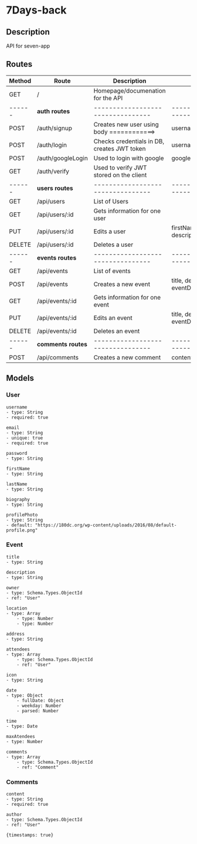 # 7Days-back

## Description

API for seven-app

## Routes

| Method | Route               | Description                                 | Body                                       |
| ------ | ------------------- | ------------------------------------------- | ------------------------------------------ |
| GET    | /                   | Homepage/documenation for the API           |                                            |
| ------ | **auth routes**     | ---------------------------------           | ----------------------------               |
| POST   | /auth/signup        | Creates new user using body ============>   | username,email,password                    |
| POST   | /auth/login         | Checks credentials in DB, creates JWT token | username,password                          |
| POST   | /auth/googleLogin   | Used to login with google                   | google token                               |
| GET    | /auth/verify        | Used to verify JWT stored on the client     |                                            |
| ------ | **users routes**    | ---------------------------------           | ----------------------------               |
| GET    | /api/users          | List of Users                               |                                            |
| GET    | /api/users/:id      | Gets information for one user               |                                            |
| PUT    | /api/users/:id      | Edits a user                                | firstName, lastName, description           |
| DELETE | /api/users/:id      | Deletes a user                              |                                            |
| ------ | **events routes**   | ---------------------------------           | ----------------------------               |
| GET    | /api/events         | List of events                              |                                            |
| POST   | /api/events         | Creates a new event                         | title, description, eventDate, maxAtendees |
| GET    | /api/events/:id     | Gets information for one event              |                                            |
| PUT    | /api/events/:id     | Edits an event                              | title, description, eventDate, maxAtendees |
| DELETE | /api/events/:id     | Deletes an event                            |                                            |
| ------ | **comments routes** | ---------------------------------           | ----------------------------               |
| POST   | /api/comments       | Creates a new comment                       | content, authorId, eventId                 |

## Models

### User

    username
    - type: String
    - required: true

    email
    - type: String
    - unique: true
    - required: true

    password
    - type: String

    firstName
    - type: String

    lastName
    - type: String

    biography
    - type: String

    profilePhoto
    - type: String
    - default: "https://180dc.org/wp-content/uploads/2016/08/default-profile.png"

### Event

    title
    - type: String

    description
    - type: String

    owner
    - type: Schema.Types.ObjectId
    - ref: "User"

    location
    - type: Array
        - type: Number
        - type: Number

    address
    - type: String

    attendees
    - type: Array
        - type: Schema.Types.ObjectId
        - ref: "User"

    icon
    - type: String

    date
    - type: Object
        - fullDate: Object
        - weekday: Number
        - parsed: Number

    time
    - type: Date

    maxAtendees
    - type: Number

    comments
    - type: Array
        - type: Schema.Types.ObjectId
        - ref: "Comment"

### Comments

    content
    - type: String
    - required: true

    author
    - type: Schema.Types.ObjectId
    - ref: "User"

    {timestamps: true}
